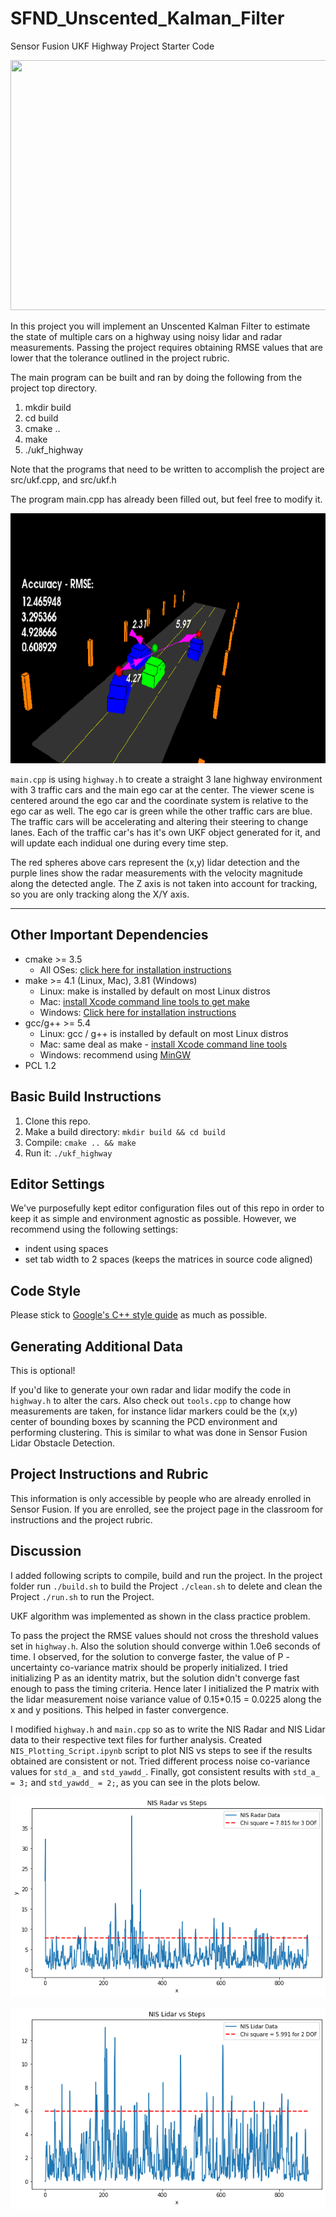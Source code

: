 # SFND_Unscented_Kalman_Filter
Sensor Fusion UKF Highway Project Starter Code

<img src="media/ukf_highway_tracked.gif" width="700" height="400" />

In this project you will implement an Unscented Kalman Filter to estimate the state of multiple cars on a highway using noisy lidar and radar measurements. Passing the project requires obtaining RMSE values that are lower that the tolerance outlined in the project rubric.

The main program can be built and ran by doing the following from the project top directory.

1. mkdir build
2. cd build
3. cmake ..
4. make
5. ./ukf_highway

Note that the programs that need to be written to accomplish the project are src/ukf.cpp, and src/ukf.h

The program main.cpp has already been filled out, but feel free to modify it.

<img src="media/ukf_highway.png" width="700" height="400" />

`main.cpp` is using `highway.h` to create a straight 3 lane highway environment with 3 traffic cars and the main ego car at the center.
The viewer scene is centered around the ego car and the coordinate system is relative to the ego car as well. The ego car is green while the
other traffic cars are blue. The traffic cars will be accelerating and altering their steering to change lanes. Each of the traffic car's has
it's own UKF object generated for it, and will update each indidual one during every time step.

The red spheres above cars represent the (x,y) lidar detection and the purple lines show the radar measurements with the velocity magnitude along the detected angle. The Z axis is not taken into account for tracking, so you are only tracking along the X/Y axis.

---

## Other Important Dependencies
* cmake >= 3.5
  * All OSes: [click here for installation instructions](https://cmake.org/install/)
* make >= 4.1 (Linux, Mac), 3.81 (Windows)
  * Linux: make is installed by default on most Linux distros
  * Mac: [install Xcode command line tools to get make](https://developer.apple.com/xcode/features/)
  * Windows: [Click here for installation instructions](http://gnuwin32.sourceforge.net/packages/make.htm)
* gcc/g++ >= 5.4
  * Linux: gcc / g++ is installed by default on most Linux distros
  * Mac: same deal as make - [install Xcode command line tools](https://developer.apple.com/xcode/features/)
  * Windows: recommend using [MinGW](http://www.mingw.org/)
 * PCL 1.2

## Basic Build Instructions

1. Clone this repo.
2. Make a build directory: `mkdir build && cd build`
3. Compile: `cmake .. && make`
4. Run it: `./ukf_highway`

## Editor Settings

We've purposefully kept editor configuration files out of this repo in order to
keep it as simple and environment agnostic as possible. However, we recommend
using the following settings:

* indent using spaces
* set tab width to 2 spaces (keeps the matrices in source code aligned)

## Code Style

Please stick to [Google's C++ style guide](https://google.github.io/styleguide/cppguide.html) as much as possible.

## Generating Additional Data

This is optional!

If you'd like to generate your own radar and lidar modify the code in `highway.h` to alter the cars. Also check out `tools.cpp` to
change how measurements are taken, for instance lidar markers could be the (x,y) center of bounding boxes by scanning the PCD environment
and performing clustering. This is similar to what was done in Sensor Fusion Lidar Obstacle Detection.

## Project Instructions and Rubric

This information is only accessible by people who are already enrolled in Sensor Fusion.
If you are enrolled, see the project page in the classroom
for instructions and the project rubric.

## Discussion

I added following scripts to compile, build and run the project. In the project folder run `./build.sh` to build the Project `./clean.sh` to delete and clean the Project `./run.sh` to run the Project.

UKF algorithm was implemented as shown in the class practice problem.

To pass the project the RMSE values should not cross the threshold values set in `highway.h`. Also the solution should converge within 1.0e6 seconds of time. I observed, for the solution to converge faster, the value of P - uncertainty co-variance matrix should be properly initialized. I tried initializing P as an identity matrix, but the solution didn't converge fast enough to pass the timing criteria. Hence later I initialized the P matrix with the lidar measurement noise variance value of 0.15*0.15 = 0.0225 along the x and y positions. This helped in faster convergence.

I modified `highway.h` and `main.cpp` so as to write the NIS Radar and NIS Lidar data to their respective text files for further analysis. Created `NIS_Plotting_Script.ipynb` script to plot NIS vs steps to see if the results obtained are consistent or not. Tried different process noise co-variance values for `std_a_` and `std_yawdd_`. Finally, got consistent results with `std_a_ = 3;` and `std_yawdd_ = 2;`, as you can see in the plots below.

![NIS_Radar_Plot](./media/NIS_Radar.png)

![NIS_Lidar_Plot](./media/NIS_Lidar.png)
